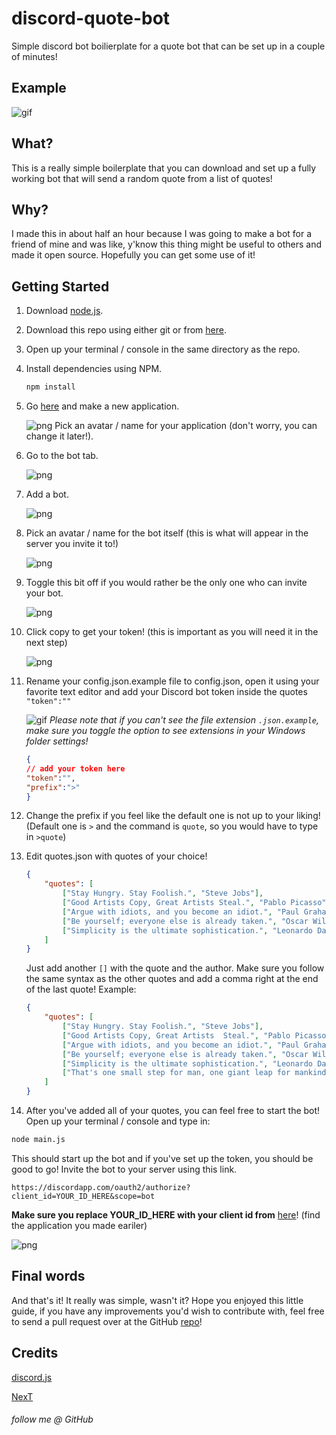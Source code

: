 # discord-quote-bot
Simple discord bot boilierplate for a quote bot that can be set up in a couple of minutes!

## Example

![gif](https://i.imgur.com/VpO3Zi2.gif)

## What?

This is a really simple boilerplate that you can download and set up a fully working bot that will send a random quote from a list of quotes!

## Why?

I made this in about half an hour because I was going to make a bot for a friend of mine and was like, y'know this thing might be useful to others and made it open source.
Hopefully you can get some use of it!

## Getting Started

1. Download [node.js](https://nodejs.org/en/).
2. Download this repo using either git or from [here](https://github.com/fr3fou/discord-quote-bot/archive/master.zip).
3. Open up your terminal / console in the same directory as the repo.
4. Install dependencies using NPM.

    ```sh
    npm install
    ```

5. Go [here](https://discordapp.com/developers/applications/) and make a new application.

    ![png](https://i.imgur.com/mHRVd8O.png)
    Pick an avatar / name for your application (don't worry, you can change it later!).

6. Go to the bot tab.

    ![png](https://i.imgur.com/epQrK5k.png)

7. Add a bot.

    ![png](https://i.imgur.com/hOCEpK6.png)

8. Pick an avatar / name for the bot itself (this is what will appear in the server you invite it to!)

    ![png](https://i.imgur.com/TzEdACa.png)

9. Toggle this bit off if you would rather be the only one who can invite your bot.

    ![png](https://i.imgur.com/VPu8aCA.png)

10. Click copy to get your token! (this is important as you will need it in the next step)

    ![png](https://i.imgur.com/AIkf8q0.png)

11. Rename your config.json.example file to config.json, open it using your favorite text editor and add your Discord bot token inside the quotes `"token":""`

    ![gif](https://i.imgur.com/dzINGrs.gif)
    *Please note that if you can't see the file extension `.json.example`, make sure you toggle the option to see extensions in your Windows folder settings!*
    ```json
    {
    // add your token here
    "token":"",
    "prefix":">"
    }
    ```

12. Change the prefix if you feel like the default one is not up to your liking! (Default one is `>` and the command is `quote`, so you would have to type in `>quote`)

13. Edit quotes.json with quotes of your choice!

    ```json
    {
        "quotes": [
            ["Stay Hungry. Stay Foolish.", "Steve Jobs"],
            ["Good Artists Copy, Great Artists Steal.", "Pablo Picasso"],
            ["Argue with idiots, and you become an idiot.", "Paul Graham"],
            ["Be yourself; everyone else is already taken.", "Oscar Wilde"],
            ["Simplicity is the ultimate sophistication.", "Leonardo Da Vinci"]
        ]
    }
    ```

    Just add another `[]` with the quote and    the author. Make sure you follow the same  syntax as the other quotes and add a comma   right at the end of the last quote!
    Example:

    ```json
    {
        "quotes": [
            ["Stay Hungry. Stay Foolish.", "Steve Jobs"],
            ["Good Artists Copy, Great Artists  Steal.", "Pablo Picasso"],
            ["Argue with idiots, and you become an idiot.", "Paul Graham"],
            ["Be yourself; everyone else is already taken.", "Oscar Wilde"],
            ["Simplicity is the ultimate sophistication.", "Leonardo Da Vinci"],
            ["That's one small step for man, one giant leap for mankind.", "Neil Armstrong"]
        ]
    }
    ```

14. After you've added all of your quotes, you can feel free to start the bot! Open up your terminal / console and type in:

```sh
node main.js
```

This should start up the bot and if you've set up the token, you should be good to go!
Invite the bot to your server using this link.

```http
https://discordapp.com/oauth2/authorize?client_id=YOUR_ID_HERE&scope=bot
```

**Make sure you replace YOUR_ID_HERE with your client id from** [here](https://discordapp.com/developers/applications/)! (find the application you made eariler)

![png](https://i.imgur.com/bTTyxkI.png)

## Final words

And that's it! It really was simple, wasn't it? Hope you enjoyed this little guide, if you have any improvements you'd wish to contribute with, feel free to send a pull request over at the GitHub [repo](https://github.com/fr3fou/discord-quote-bot)!

## Credits

[discord.js](https://discord.js.org/#/)

[NexT](http://jekyllthemes.org/themes/jekyll-theme-next/)

###### follow me @ GitHub
